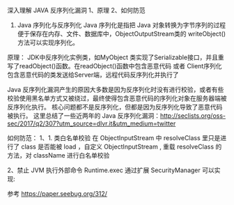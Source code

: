 深入理解 JAVA 反序列化漏洞
1、原理
2、如何防范




1. Java 序列化与反序列化
Java 序列化是指把 Java 对象转换为字节序列的过程便于保存在内存、文件、数据库中，ObjectOutputStream类的 writeObject() 方法可以实现序列化。



原理：
JDK中反序列化实例类，如MyObject 类实现了Serializable接口，并且重写了readObject()函数。在readObject()函数中包含恶意代码
或者
Client序列化包含恶意代码的类发送给Server端，远程代码反序列化并执行了


Java 反序列化漏洞产生的原因大多数是因为反序列化时没有进行校验，或者有些校验使用黑名单方式又被绕过，最终使得包含恶意代码的序列化对象在服务器端被反序列化执行。
核心问题都不是反序列化，但都是因为反序列化导致了恶意代码被执行。 
这里总结了一些近两年的 Java 反序列化漏洞：http://seclists.org/oss-sec/2017/q2/307?utm_source=dlvr.it&utm_medium=twitter



如何防范：
1、1. 类白名单校验
  在 ObjectInputStream 中 resolveClass 里只是进行了 class 是否能被 load ，自定义 ObjectInputStream , 重载 resolveClass 的方法，对 className 进行白名单校验
  
2、禁止 JVM 执行外部命令 Runtime.exec
  通过扩展 SecurityManager 可以实现:


参考
https://paper.seebug.org/312/
